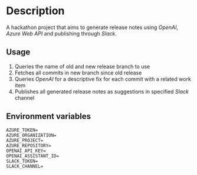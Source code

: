 # Description
A hackathon project that aims to generate release notes using *OpenAI*, *Azure Web API* and publishing through *Slack*.

## Usage
1. Queries the name of old and new release branch to use
2. Fetches all commits in new branch since old release
3. Queries *OpenAI* for a descriptive fix for each commit with a related work item
4. Publishes all generated release notes as suggestions in specified *Slack* channel

## Environment variables
```
AZURE_TOKEN=
AZURE_ORGANIZATION=
AZURE_PROJECT=
AZURE_REPOSITORY=
OPENAI_API_KEY=
OPENAI_ASSISTANT_ID=
SLACK_TOKEN=
SLACK_CHANNEL=
```